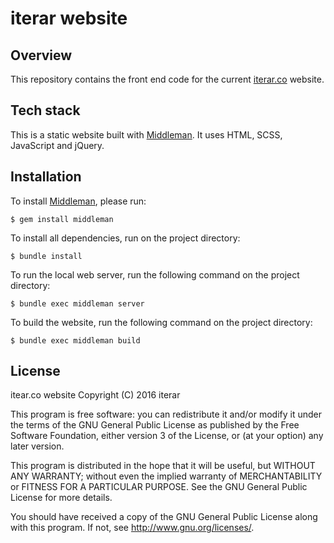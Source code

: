 # iterar website

## Overview

This repository contains the front end code for the current [iterar.co][1] website.

## Tech stack

This is a static website built with [Middleman](https://middlemanapp.com).
It uses HTML, SCSS, JavaScript and jQuery.

## Installation

To install [Middleman](https://middlemanapp.com), please run:
```
$ gem install middleman
```

To install all dependencies, run on the project directory:
```
$ bundle install
```

To run the local web server, run the following command on the project directory:
```
$ bundle exec middleman server
```

To build the website, run the following command on the project directory:
```
$ bundle exec middleman build
```

## License

itear.co website
Copyright (C) 2016 iterar

This program is free software: you can redistribute it and/or modify
it under the terms of the GNU General Public License as published by
the Free Software Foundation, either version 3 of the License, or
(at your option) any later version.

This program is distributed in the hope that it will be useful,
but WITHOUT ANY WARRANTY; without even the implied warranty of
MERCHANTABILITY or FITNESS FOR A PARTICULAR PURPOSE.  See the
GNU General Public License for more details.

You should have received a copy of the GNU General Public License
along with this program.  If not, see <http://www.gnu.org/licenses/>.

[1]: http://iterar.co
